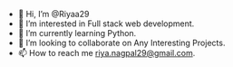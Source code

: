 - 👋 Hi, I’m @Riyaa29
- 👀 I’m interested in Full stack web development.
- 🌱 I’m currently learning Python.
- 💞️ I’m looking to collaborate on Any Interesting Projects.
- 📫 How to reach me riya.nagpal29@gmail.com.

<!---
Riyaa29/Riyaa29 is a ✨ special ✨ repository because its `README.md` (this file) appears on your GitHub profile.
You can click the Preview link to take a look at your changes.
--->
